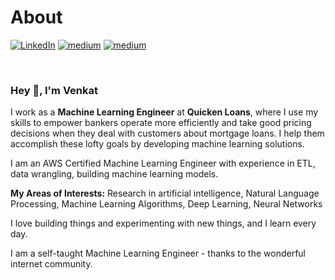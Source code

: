 # About

[![LinkedIn](https://img.shields.io/badge/LinkedIn-blue?style=for-the-badge&logo=linkedin)](https://www.linkedin.com/in/venkatkollimarla/)
[![medium](https://img.shields.io/badge/Medium-yellow?style=for-the-badge&logo=medium)](https://venkatkollimarla.medium.com/)
[![medium](https://img.shields.io/badge/Twitter-green?style=for-the-badge&logo=Twitter)](https://twitter.com/kvincloud59)

<br/>


### Hey 👋, I'm Venkat

I work as a **Machine Learning Engineer** at **Quicken Loans**, where I use my skills to empower bankers operate more efficiently and take good pricing decisions when they deal with customers about mortgage loans.
I help them accomplish these lofty goals by developing machine learning solutions.

I am an AWS Certified Machine Learning Engineer with experience in ETL, data wrangling, building machine learning models.

**My Areas of Interests:** Research in artificial intelligence, Natural Language Processing, Machine Learning Algorithms, Deep Learning, Neural Networks

I love building things and experimenting with new things, and I learn every day.

I am a self-taught Machine Learning Engineer - thanks to the wonderful internet community.
